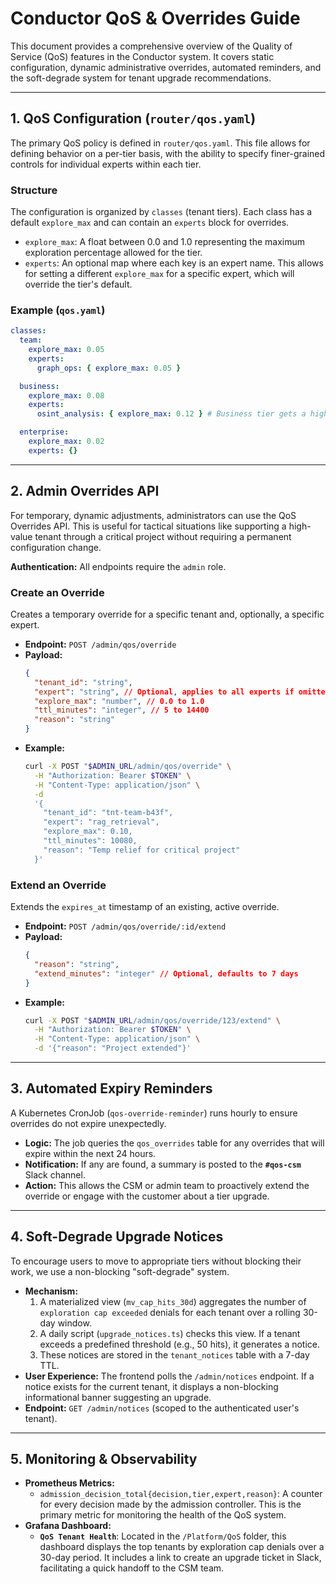 # Conductor QoS & Overrides Guide

This document provides a comprehensive overview of the Quality of Service (QoS) features in the Conductor system. It covers static configuration, dynamic administrative overrides, automated reminders, and the soft-degrade system for tenant upgrade recommendations.

---

## 1. QoS Configuration (`router/qos.yaml`)

The primary QoS policy is defined in `router/qos.yaml`. This file allows for defining behavior on a per-tier basis, with the ability to specify finer-grained controls for individual experts within each tier.

### Structure

The configuration is organized by `classes` (tenant tiers). Each class has a default `explore_max` and can contain an `experts` block for overrides.

- `explore_max`: A float between 0.0 and 1.0 representing the maximum exploration percentage allowed for the tier.
- `experts`: An optional map where each key is an expert name. This allows for setting a different `explore_max` for a specific expert, which will override the tier's default.

### Example (`qos.yaml`)

```yaml
classes:
  team:
    explore_max: 0.05
    experts:
      graph_ops: { explore_max: 0.05 }

  business:
    explore_max: 0.08
    experts:
      osint_analysis: { explore_max: 0.12 } # Business tier gets a higher cap for this expert

  enterprise:
    explore_max: 0.02
    experts: {}
```

---

## 2. Admin Overrides API

For temporary, dynamic adjustments, administrators can use the QoS Overrides API. This is useful for tactical situations like supporting a high-value tenant through a critical project without requiring a permanent configuration change.

**Authentication:** All endpoints require the `admin` role.

### Create an Override

Creates a temporary override for a specific tenant and, optionally, a specific expert.

- **Endpoint:** `POST /admin/qos/override`
- **Payload:**
  ```json
  {
    "tenant_id": "string",
    "expert": "string", // Optional, applies to all experts if omitted
    "explore_max": "number", // 0.0 to 1.0
    "ttl_minutes": "integer", // 5 to 14400
    "reason": "string"
  }
  ```
- **Example:**
  ```bash
  curl -X POST "$ADMIN_URL/admin/qos/override" \
    -H "Authorization: Bearer $TOKEN" \
    -H "Content-Type: application/json" \
    -d 
    '{
      "tenant_id": "tnt-team-b43f",
      "expert": "rag_retrieval",
      "explore_max": 0.10,
      "ttl_minutes": 10080,
      "reason": "Temp relief for critical project"
    }'
  ```

### Extend an Override

Extends the `expires_at` timestamp of an existing, active override.

- **Endpoint:** `POST /admin/qos/override/:id/extend`
- **Payload:**
  ```json
  {
    "reason": "string",
    "extend_minutes": "integer" // Optional, defaults to 7 days
  }
  ```
- **Example:**
  ```bash
  curl -X POST "$ADMIN_URL/admin/qos/override/123/extend" \
    -H "Authorization: Bearer $TOKEN" \
    -H "Content-Type: application/json" \
    -d '{"reason": "Project extended"}'
  ```

---

## 3. Automated Expiry Reminders

A Kubernetes CronJob (`qos-override-reminder`) runs hourly to ensure overrides do not expire unexpectedly.

- **Logic:** The job queries the `qos_overrides` table for any overrides that will expire within the next 24 hours.
- **Notification:** If any are found, a summary is posted to the **`#qos-csm`** Slack channel.
- **Action:** This allows the CSM or admin team to proactively extend the override or engage with the customer about a tier upgrade.

---

## 4. Soft-Degrade Upgrade Notices

To encourage users to move to appropriate tiers without blocking their work, we use a non-blocking "soft-degrade" system.

- **Mechanism:**
  1. A materialized view (`mv_cap_hits_30d`) aggregates the number of `exploration cap exceeded` denials for each tenant over a rolling 30-day window.
  2. A daily script (`upgrade_notices.ts`) checks this view. If a tenant exceeds a predefined threshold (e.g., 50 hits), it generates a notice.
  3. These notices are stored in the `tenant_notices` table with a 7-day TTL.
- **User Experience:** The frontend polls the `/admin/notices` endpoint. If a notice exists for the current tenant, it displays a non-blocking informational banner suggesting an upgrade.
- **Endpoint:** `GET /admin/notices` (scoped to the authenticated user's tenant).

---

## 5. Monitoring & Observability

- **Prometheus Metrics:**
  - `admission_decision_total{decision,tier,expert,reason}`: A counter for every decision made by the admission controller. This is the primary metric for monitoring the health of the QoS system.
- **Grafana Dashboard:**
  - **`QoS Tenant Health`**: Located in the `/Platform/QoS` folder, this dashboard displays the top tenants by exploration cap denials over a 30-day period. It includes a link to create an upgrade ticket in Slack, facilitating a quick handoff to the CSM team.
